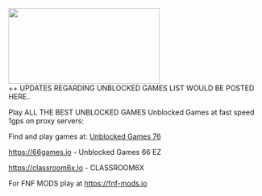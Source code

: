 <a href="https://66games.io"><img src="https://github.com/blackboro/blackboro.github.io/blob/main/logogithub.png" width="300px" height="150px" ></a>
<br>
++ UPDATES REGARDING UNBLOCKED GAMES LIST WOULD BE POSTED HERE..

Play ALL THE BEST UNBLOCKED GAMES Unblocked Games at fast speed 1gps on proxy servers:

Find and play games at:
<a href="https://76ezgames.com"> Unblocked Games 76 </a>

https://66games.io  - Unblocked Games 66 EZ

https://classroom6x.lo - CLASSROOM6X


For FNF MODS play at
https://fnf-mods.io
